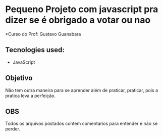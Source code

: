 #  Pequeno Projeto com javascript pra dizer se é obrigado a votar ou nao

 *Curso do Prof: Gustavo Guanabara
## Tecnologies used:
* JavaScript

## Objetivo
Não tem outra maneira para se aprender além de praticar, praticar, pois a pratica leva a perfeição.

## OBS
Todos os arquivos postados contem comentarios para entender e não se perder. 
